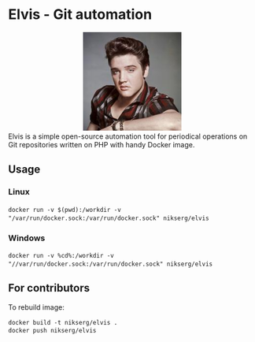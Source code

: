 # Elvis - Git automation

<center>
<img src="img.png"  alt="Love me tender"/>
</center>
Elvis is a simple open-source automation tool for periodical operations on Git repositories written on PHP with handy Docker image.

## Usage

### Linux

`docker run -v $(pwd):/workdir -v "/var/run/docker.sock:/var/run/docker.sock" nikserg/elvis`

### Windows

`docker run -v %cd%:/workdir -v "//var/run/docker.sock:/var/run/docker.sock" nikserg/elvis`

## For contributors

To rebuild image:

```shell
docker build -t nikserg/elvis .
docker push nikserg/elvis
```